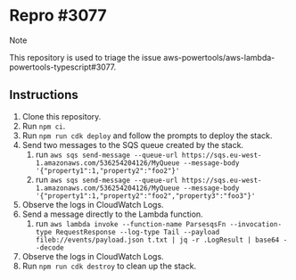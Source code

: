 # Repro #3077

> [!Note]
> This repository is used to triage the issue aws-powertools/aws-lambda-powertools-typescript#3077.

## Instructions

1. Clone this repository.
2. Run `npm ci`.
3. Run `npm run cdk deploy` and follow the prompts to deploy the stack.
4. Send two messages to the SQS queue created by the stack.
   1. run `aws sqs send-message --queue-url https://sqs.eu-west-1.amazonaws.com/536254204126/MyQueue --message-body '{"property1":1,"property2":"foo2"}'`
   2. run `aws sqs send-message --queue-url https://sqs.eu-west-1.amazonaws.com/536254204126/MyQueue --message-body '{"property1":1,"property2":"foo2","property3":"foo3"}'`
5. Observe the logs in CloudWatch Logs.
6. Send a message directly to the Lambda function.
   1. run `aws lambda invoke --function-name ParsesqsFn --invocation-type RequestResponse --log-type Tail --payload fileb://events/payload.json t.txt | jq -r .LogResult | base64 --decode`
7. Observe the logs in CloudWatch Logs.
8. Run `npm run cdk destroy` to clean up the stack.
